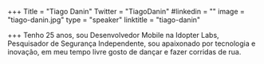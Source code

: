 +++
Title = "Tiago Danin"
Twitter = "TiagoDanin"
#linkedin = ""
image = "tiago-danin.jpg"
type = "speaker"
linktitle = "tiago-danin"

+++
Tenho 25 anos, sou Desenvolvedor Mobile na Idopter Labs, Pesquisador de Segurança Independente, sou apaixonado por tecnologia e inovação, em meu tempo livre gosto de dançar e fazer corridas de rua.
